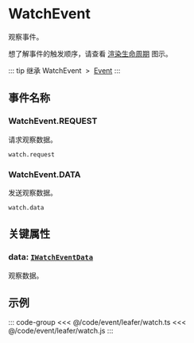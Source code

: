 # WatchEvent

观察事件。

想了解事件的触发顺序，请查看 [渲染生命周期](/guide/life/render.md) 图示。

::: tip 继承
WatchEvent &nbsp;>&nbsp; [Event](../basic/Event.md)
:::

## 事件名称

### WatchEvent.REQUEST

请求观察数据。

`watch.request`

### WatchEvent.DATA

发送观察数据。

`watch.data`

## 关键属性

### data: [`IWatchEventData`](/api/interfaces/IWatchEventData.md)

观察数据。

<!-- ## 继承事件

### [Event](./Event.md) -->

<!--
## API

### [WatchEvent](/api/classes/WatchEvent.md) -->

## 示例

::: code-group
<<< @/code/event/leafer/watch.ts
<<< @/code/event/leafer/watch.js
:::
